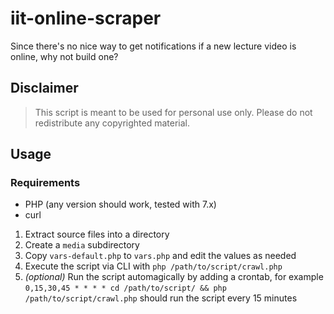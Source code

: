 # iit-online-scraper

Since there's no nice way to get notifications if a new lecture video is online, why not build one?

## Disclaimer

>This script is meant to be used for personal use only. Please do not redistribute any copyrighted material.

## Usage

### Requirements

- PHP (any version should work, tested with 7.x)
- curl

1. Extract source files into a directory
2. Create a `media` subdirectory
3. Copy `vars-default.php` to `vars.php` and edit the values as needed
4. Execute the script via CLI with `php /path/to/script/crawl.php`
5. _(optional)_ Run the script automagically by adding a crontab, for example `0,15,30,45 * * * * cd /path/to/script/ && php /path/to/script/crawl.php` should run the script every 15 minutes